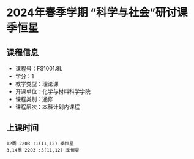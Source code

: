 # 2024年春季学期 “科学与社会”研讨课 季恒星






## 课程信息

- 课程号：FS1001.8L
- 学分：1
- 教学类型：理论课
- 开课单位：化学与材料科学学院
- 课程类别：通修
- 课程层次：本科计划内课程

## 上课时间

```
12周 2203 :1(11,12) 季恒星
3,14周 2203 :3(11,12) 季恒星
```

